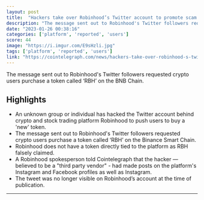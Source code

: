 ```yaml
---
layout: post
title:  "Hackers take over Robinhood’s Twitter account to promote scam token"
description: "The message sent out to Robinhood's Twitter followers requested crypto users purchase a token called ‘RBH’ on the BNB Chain."
date: "2023-01-26 00:38:16"
categories: ['platform', 'reported', 'users']
score: 44
image: "https://i.imgur.com/E9sHzli.jpg"
tags: ['platform', 'reported', 'users']
link: "https://cointelegraph.com/news/hackers-take-over-robinhood-s-twitter-account-to-promote-scam-token/amp"
---
```


The message sent out to Robinhood's Twitter followers requested crypto users purchase a token called ‘RBH’ on the BNB Chain.

## Highlights

- An unknown group or individual has hacked the Twitter account behind crypto and stock trading platform Robinhood to push users to buy a 'new' token.
- The message sent out to Robinhood's Twitter followers requested crypto users purchase a token called ‘RBH’ on the Binance Smart Chain.
- Robinhood does not have a token directly tied to the platform as RBH falsely claimed.
- A Robinhood spokesperson told Cointelegraph that the hacker — believed to be a "third party vendor" - had made posts on the platform's Instagram and Facebook profiles as well as Instagram.
- The tweet was no longer visible on Robinhood’s account at the time of publication.

---
